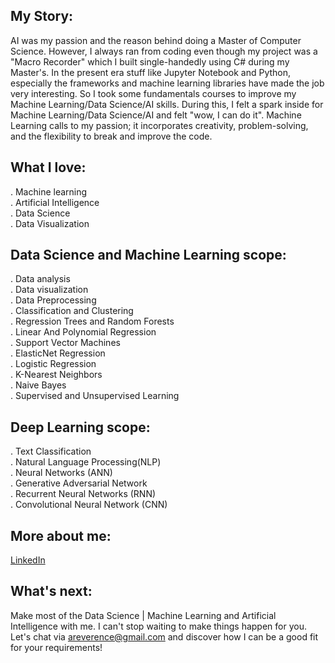 ## My Story:<br />
AI was my passion and the reason behind doing a Master of Computer Science. However, I always ran from coding even though my project was a "Macro Recorder" which I built single-handedly using C# during my Master's. In the present era stuff like Jupyter Notebook and Python, especially the frameworks and machine learning libraries have made the job very interesting. So I took some fundamentals courses to improve my Machine Learning/Data Science/AI skills. During this, I felt a spark inside for Machine Learning/Data Science/AI and felt "wow, I can do it". Machine Learning calls to my passion; it incorporates creativity, problem-solving, and the flexibility to break and improve the code.

## What I love:<br />
. Machine learning<br />
. Artificial Intelligence<br />
. Data Science<br />
. Data Visualization<br />

## Data Science and Machine Learning scope:<br />
. Data analysis<br />
. Data visualization<br />
. Data Preprocessing<br />
. Classification and Clustering<br />
. Regression Trees and Random Forests<br />
. Linear And Polynomial Regression<br />
. Support Vector Machines<br />
. ElasticNet Regression<br />
. Logistic Regression<br />
. K-Nearest Neighbors<br />
. Naive Bayes<br />
. Supervised and Unsupervised Learning<br />

## Deep Learning scope:<br />
. Text Classification<br />
. Natural Language Processing(NLP)<br />
. Neural Networks (ANN)<br />
. Generative Adversarial Network<br />
. Recurrent Neural Networks (RNN)<br />
. Convolutional Neural Network (CNN)<br />

## More about me:<br />
[LinkedIn](https://www.linkedin.com/in/ToqeerAhmad/)

## What's next:
Make most of the Data Science | Machine Learning and Artificial Intelligence with me. I can't stop waiting to make things happen for you. Let's chat via areverence@gmail.com and discover how I can be a good fit for your requirements!<br />
